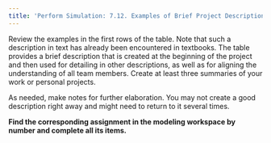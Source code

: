 ```yaml
---
title: 'Perform Simulation: 7.12. Examples of Brief Project Descriptions (Project Summary)'
---
```


Review the examples in the first rows of the table. Note that such a description in text has already been encountered in textbooks. The table provides a brief description that is created at the beginning of the project and then used for detailing in other descriptions, as well as for aligning the understanding of all team members. Create at least three summaries of your work or personal projects.

As needed, make notes for further elaboration. You may not create a good description right away and might need to return to it several times.

**Find the corresponding assignment in the modeling workspace by number and complete all its items.**
